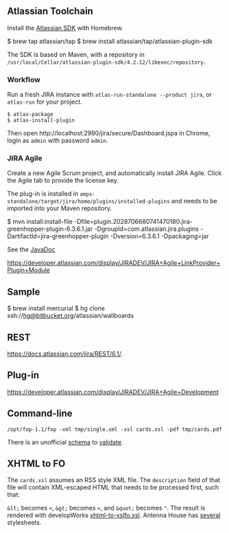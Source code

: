 ## Atlassian Toolchain
Install the [Atlassian SDK](https://developer.atlassian.com/display/DOCS/Set+up+the+Atlassian+Plugin+SDK+and+Build+a+Project) with Homebrew.

  $ brew tap atlassian/tap
  $ brew install atlassian/tap/atlassian-plugin-sdk

The SDK is based on Maven, with a repository in `/usr/local/Cellar/atlassian-plugin-sdk/4.2.12/libexec/repository`.

### Workflow
Run a fresh JIRA instance with `atlas-run-standalone --product jira`, or `atlas-run` for your project.

    $ atlas-package
    $ atlas-install-plugin

Then open http://localhost:2990/jira/secure/Dashboard.jspa in Chrome, login as `admin` with password `admin`.

### JIRA Agile
Create a new Agile Scrum project, and automatically install JIRA Agile. Click the Agile tab to provide the license key.

The plug-in is installed in `amps-standalone/target/jira/home/plugins/installed-plugins` and needs to be imported into
your Maven repository.

  $ mvn install:install-file -Dfile=plugin.2028706680741470180.jira-greenhopper-plugin-6.3.6.1.jar -DgroupId=com.atlassian.jira.plugins -DartifactId=jira-greenhopper-plugin -Dversion=6.3.6.1 -Dpackaging=jar

See the [JavaDoc](https://docs.atlassian.com/greenhopper/6.3.6.1/)

https://developer.atlassian.com/display/JIRADEV/JIRA+Agile+LinkProvider+Plugin+Module

## Sample

  $ brew install mercurial
  $ hg clone ssh://hg@bitbucket.org/atlassian/wallboards

## REST
https://docs.atlassian.com/jira/REST/6.1/.

## Plug-in
https://developer.atlassian.com/display/JIRADEV/JIRA+Agile+Development

## Command-line

    /opt/fop-1.1/fop -xml tmp/single.xml -xsl cards.xsl -pdf tmp/cards.pdf

There is an unofficial [schema](http://svn.apache.org/viewvc/xmlgraphics/fop/trunk/src/foschema/fop.xsd?view=co) to [validate](http://xmlgraphics.apache.org/fop/fo.html#fo-validate).

## XHTML to FO
The `cards.xsl` assumes an RSS style XML file. The `description` field of that file will contain XML-escaped HTML that
needs to be processed first, such that:

`&lt;` becomes `<`, `&gt;` becomes `>`, and `&quot;` becomes `"`. The result is rendered with developWorks
[xhtml-to-xslfo.xsl](http://www.ibm.com/developerworks/library/x-xslfo2app/).
Antenna House has [several](http://www.antennahouse.com/XSLsample/XSLsample.htm) stylesheets.